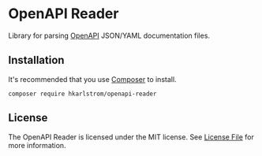 # OpenAPI Reader

Library for parsing [OpenAPI](https://swagger.io/specification/) JSON/YAML documentation files.

## Installation

It's recommended that you use [Composer](https://getcomposer.org/download) to install.
```shell
composer require hkarlstrom/openapi-reader
```

## License

The OpenAPI Reader is licensed under the MIT license. See [License File](LICENSE) for more information.
